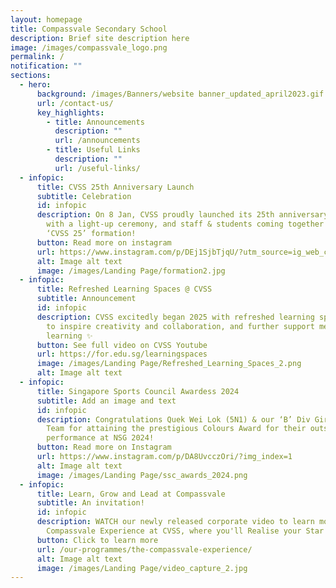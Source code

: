 ```yaml
---
layout: homepage
title: Compassvale Secondary School
description: Brief site description here
image: /images/compassvale_logo.png
permalink: /
notification: ""
sections:
  - hero:
      background: /images/Banners/website banner_updated_april2023.gif
      url: /contact-us/
      key_highlights:
        - title: Announcements
          description: ""
          url: /announcements
        - title: Useful Links
          description: ""
          url: /useful-links/
  - infopic:
      title: CVSS 25th Anniversary Launch
      subtitle: Celebration
      id: infopic
      description: On 8 Jan, CVSS proudly launched its 25th anniversary celebrations
        with a light-up ceremony, and staff & students coming together for a
        ‘CVSS 25’ formation!
      button: Read more on instagram
      url: https://www.instagram.com/p/DEj1SjbTjqU/?utm_source=ig_web_copy_link&igsh=MzRlODBiNWFlZA==
      alt: Image alt text
      image: /images/Landing Page/formation2.jpg
  - infopic:
      title: Refreshed Learning Spaces @ CVSS
      subtitle: Announcement
      id: infopic
      description: CVSS excitedly began 2025 with refreshed learning spaces designed
        to inspire creativity and collaboration, and further support meaningful
        learning ✨
      button: See full video on CVSS Youtube
      url: https://for.edu.sg/learningspaces
      image: /images/Landing Page/Refreshed_Learning_Spaces_2.png
      alt: Image alt text
  - infopic:
      title: Singapore Sports Council Awardess 2024
      subtitle: Add an image and text
      id: infopic
      description: Congratulations Quek Wei Lok (5N1) & our ‘B’ Div Girls Floorball
        Team for attaining the prestigious Colours Award for their outstanding
        performance at NSG 2024!
      button: Read more on Instagram
      url: https://www.instagram.com/p/DA8UvcczOri/?img_index=1
      alt: Image alt text
      image: /images/Landing Page/ssc_awards_2024.png
  - infopic:
      title: Learn, Grow and Lead at Compassvale
      subtitle: An invitation!
      id: infopic
      description: WATCH our newly released corporate video to learn more about The
        Compassvale Experience at CVSS, where you'll Realise your Star Within.
      button: Click to learn more
      url: /our-programmes/the-compassvale-experience/
      alt: Image alt text
      image: /images/Landing Page/video_capture_2.jpg
---
```

